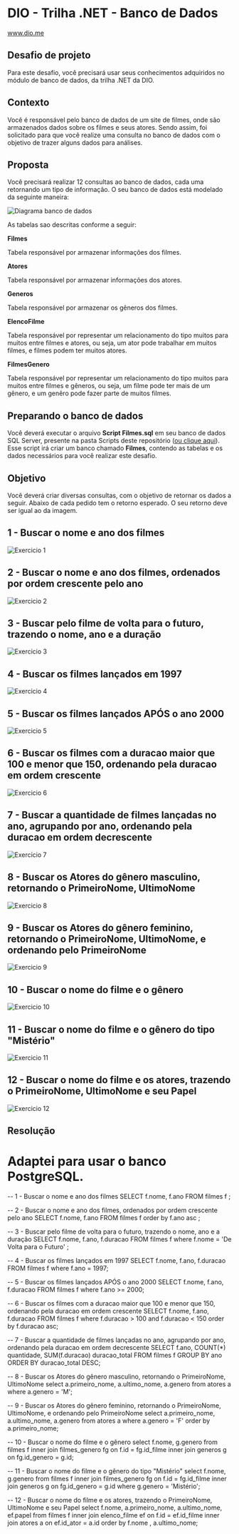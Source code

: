 # DIO - Trilha .NET - Banco de Dados
www.dio.me

## Desafio de projeto
Para este desafio, você precisará usar seus conhecimentos adquiridos no módulo de banco de dados, da trilha .NET da DIO.

## Contexto
Você é responsável pelo banco de dados de um site de filmes, onde são armazenados dados sobre os filmes e seus atores. Sendo assim, foi solicitado para que você realize uma consulta no banco de dados com o objetivo de trazer alguns dados para análises.

## Proposta
Você precisará realizar 12 consultas ao banco de dados, cada uma retornando um tipo de informação.
O seu banco de dados está modelado da seguinte maneira:

![Diagrama banco de dados](Imagens/diagrama.png)

As tabelas sao descritas conforme a seguir:

**Filmes**

Tabela responsável por armazenar informações dos filmes.

**Atores**

Tabela responsável por armazenar informações dos atores.

**Generos**

Tabela responsável por armazenar os gêneros dos filmes.

**ElencoFilme**

Tabela responsável por representar um relacionamento do tipo muitos para muitos entre filmes e atores, ou seja, um ator pode trabalhar em muitos filmes, e filmes
podem ter muitos atores.

**FilmesGenero**

Tabela responsável por representar um relacionamento do tipo muitos para muitos entre filmes e gêneros, ou seja, um filme pode ter mais de um gênero, e um genêro pode fazer parte de muitos filmes.

## Preparando o banco de dados
Você deverá executar o arquivo **Script Filmes.sql** em seu banco de dados SQL Server, presente na pasta Scripts deste repositório ([ou clique aqui](Script%20Filmes.sql)). Esse script irá criar um banco chamado **Filmes**, contendo as tabelas e os dados necessários para você realizar este desafio.

## Objetivo
Você deverá criar diversas consultas, com o objetivo de retornar os dados a seguir. Abaixo de cada pedido tem o retorno esperado. O seu retorno deve ser igual ao da imagem.

## 1 - Buscar o nome e ano dos filmes

![Exercicio 1](Imagens/1.png)

## 2 - Buscar o nome e ano dos filmes, ordenados por ordem crescente pelo ano

![Exercicio 2](Imagens/2.png)

## 3 - Buscar pelo filme de volta para o futuro, trazendo o nome, ano e a duração

![Exercicio 3](Imagens/3.png)

## 4 - Buscar os filmes lançados em 1997

![Exercicio 4](Imagens/4.png)

## 5 - Buscar os filmes lançados APÓS o ano 2000

![Exercicio 5](Imagens/5.png)

## 6 - Buscar os filmes com a duracao maior que 100 e menor que 150, ordenando pela duracao em ordem crescente

![Exercicio 6](Imagens/6.png)

## 7 - Buscar a quantidade de filmes lançadas no ano, agrupando por ano, ordenando pela duracao em ordem decrescente

![Exercicio 7](Imagens/7.png)

## 8 - Buscar os Atores do gênero masculino, retornando o PrimeiroNome, UltimoNome

![Exercicio 8](Imagens/8.png)

## 9 - Buscar os Atores do gênero feminino, retornando o PrimeiroNome, UltimoNome, e ordenando pelo PrimeiroNome

![Exercicio 9](Imagens/9.png)

## 10 - Buscar o nome do filme e o gênero

![Exercicio 10](Imagens/10.png)

## 11 - Buscar o nome do filme e o gênero do tipo "Mistério"

![Exercicio 11](Imagens/11.png)

## 12 - Buscar o nome do filme e os atores, trazendo o PrimeiroNome, UltimoNome e seu Papel

![Exercicio 12](Imagens/12.png)

## Resolução 
# Adaptei para usar o banco PostgreSQL.

-- 1 - Buscar o nome e ano dos filmes
SELECT 
	f.nome, 
	f.ano 
FROM filmes f ;

-- 2 - Buscar o nome e ano dos filmes, ordenados por ordem crescente pelo ano
SELECT 
	f.nome, 
	f.ano 
FROM filmes f 
order by f.ano asc ;

-- 3 - Buscar pelo filme de volta para o futuro, trazendo o nome, ano e a duração
SELECT 
	f.nome, 
	f.ano, 
	f.duracao 
FROM filmes f 
where f.nome  = 'De Volta para o Futuro' ;

-- 4 - Buscar os filmes lançados em 1997
SELECT 
	f.nome, 
	f.ano, 
	f.duracao 
FROM filmes f 
where f.ano = 1997;

-- 5 - Buscar os filmes lançados APÓS o ano 2000
SELECT 
	f.nome, 
	f.ano, 
	f.duracao 
FROM filmes f 
where f.ano >= 2000;

-- 6 - Buscar os filmes com a duracao maior que 100 e menor que 150, ordenando pela duracao em ordem crescente
SELECT 
	f.nome, 
	f.ano, 
	f.duracao 
FROM filmes f 
where f.duracao > 100 
	and f.duracao < 150 
order by f.duracao asc;

-- 7 - Buscar a quantidade de filmes lançadas no ano, agrupando por ano, ordenando pela duracao em ordem decrescente
SELECT 
    f.ano,
    COUNT(*) quantidade,
    SUM(f.duracao) duracao_total
FROM 
    filmes f 
GROUP BY 
    ano
ORDER BY 
    duracao_total DESC;

-- 8 - Buscar os Atores do gênero masculino, retornando o PrimeiroNome, UltimoNome
select 
	a.primeiro_nome, 
	a.ultimo_nome, 
	a.genero 
from atores a 
where a.genero = 'M';

-- 9 - Buscar os Atores do gênero feminino, retornando o PrimeiroNome, UltimoNome, e ordenando pelo PrimeiroNome
select 
	a.primeiro_nome, 
	a.ultimo_nome, 
	a.genero 
from atores a 
where a.genero = 'F' 
order by a.primeiro_nome;

-- 10 - Buscar o nome do filme e o gênero
select 
	f.nome, 
	g.genero 
from filmes f 
	inner join filmes_genero fg on f.id = fg.id_filme
	inner join generos g on fg.id_genero = g.id;

-- 11 - Buscar o nome do filme e o gênero do tipo "Mistério"
select 
	f.nome, 
	g.genero 
from filmes f 
	inner join filmes_genero fg on f.id = fg.id_filme
	inner join generos g on fg.id_genero = g.id
where g.genero = 'Mistério';

-- 12 - Buscar o nome do filme e os atores, trazendo o PrimeiroNome, UltimoNome e seu Papel
select 
	f.nome, 
	a.primeiro_nome, 
	a.ultimo_nome, 
	ef.papel 
from filmes f 
	inner join elenco_filme ef on f.id = ef.id_filme
	inner join atores a on ef.id_ator = a.id
order by f.nome , a.ultimo_nome;